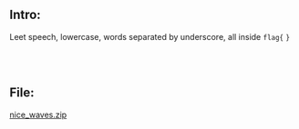 ## Intro:

Leet speech, lowercase, words separated by underscore, all inside `flag{` `}`

<br><br>

## File:

[nice_waves.zip](https://github.com/ChronosPK/Sibiu-Military-Cyber-Challenge/files/10492930/nice_waves.zip)
